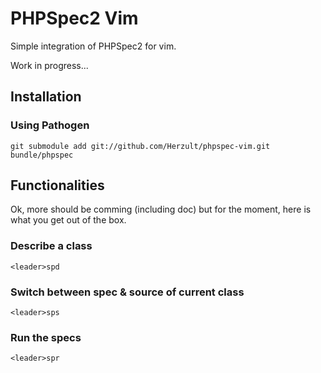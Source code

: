 PHPSpec2 Vim
============

Simple integration of PHPSpec2 for vim.

Work in progress...

Installation
------------

### Using Pathogen

    git submodule add git://github.com/Herzult/phpspec-vim.git bundle/phpspec

Functionalities
---------------

Ok, more should be comming (including doc) but for the moment, here is what you get out of the box.

### Describe a class

    <leader>spd

### Switch between spec & source of current class

    <leader>sps

### Run the specs

    <leader>spr
